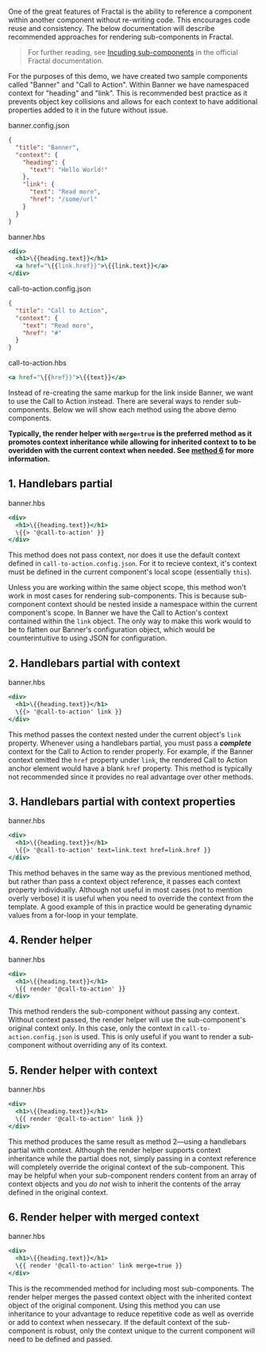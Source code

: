 One of the great features of Fractal is the ability to reference a component within another component without re-writing code. This encourages code reuse and consistency. The below documentation will describe recommended approaches for rendering sub-components in Fractal.

>For further reading, see [Incuding sub-components](https://fractal.build/guide/components/including-sub-components.html) in the official Fractal documentation.

For the purposes of this demo, we have created two sample components called "Banner" and "Call to Action". Within Banner we have namespaced context for "heading" and "link". This is recommended best practice as it prevents object key collisions and allows for each context to have additional properties added to it in the future without issue.

banner.config.json

```json
{
  "title": "Banner",
  "context": {
    "heading": {
      "text": "Hello World!"
    },
    "link": {
      "text": "Read more",
      "href": "/some/url"
    }
  }
}
```

banner.hbs

```hbs
<div>
  <h1>\{{heading.text}}</h1>
  <a href="\{{link.href}}">\{{link.text}}</a>
</div>
```

call-to-action.config.json

```json
{
  "title": "Call to Action",
  "context": {
    "text": "Read more",
    "href": "#"
  }
}
```

call-to-action.hbs

```hbs
<a href="\{{href}}">\{{text}}</a>
```

Instead of re-creating the same markup for the link inside Banner, we want to use the Call to Action instead. There are several ways to render sub-components. Below we will show each method using the above demo components.

**Typically, the render helper with `merge=true` is the preferred method as it promotes context inheritance while allowing for inherited context to to be overidden with the current context when needed. See [method 6](#6-render-helper-with-merged-context) for more information.**

## 1. Handlebars partial

banner.hbs

```hbs
<div>
  <h1>\{{heading.text}}</h1>
  \{{> '@call-to-action' }}
</div>
```

This method does not pass context, nor does it use the default context defined in `call-to-action.config.json`. For it to recieve context, it's context must be defined in the current component's local scope (essentially `this`).

Unless you are working within the same object scope, this method won't work in most cases for rendering sub-components. This is because sub-component context should be nested inside a namespace within the current component's scope. In Banner we have the Call to Action's context contained within the `link` object. The only way to make this work would to be to flatten our Banner's configuration object, which would be counterintuitive to using JSON for configuration.

## 2. Handlebars partial with context

banner.hbs

```hbs
<div>
  <h1>\{{heading.text}}</h1>
  \{{> '@call-to-action' link }}
</div>
```

This method passes the context nested under the current object's `link` property. Whenever using a handlebars partial, you must pass a ***complete*** context for the Call to Action to render properly. For example, if the Banner context omitted the `href` property under `link`, the rendered Call to Action anchor element would have a blank `href` property. This method is typically not recommended since it provides no real advantage over other methods.

## 3. Handlebars partial with context properties

banner.hbs

```hbs
<div>
  <h1>\{{heading.text}}</h1>
  \{{> '@call-to-action' text=link.text href=link.href }}
</div>
```

This method behaves in the same way as the previous mentioned method, but rather than pass a context object reference, it passes each context property individually. Although not useful in most cases (not to mention overly verbose) it is useful when you need to override the context from the template. A good example of this in practice would be generating dynamic values from a for-loop in your template.

## 4. Render helper

banner.hbs

```hbs
<div>
  <h1>\{{heading.text}}</h1>
  \{{ render '@call-to-action' }}
</div>
```

This method renders the sub-component without passing any context. Without context passed, the render helper will use the sub-component's original context only. In this case, only the context in `call-to-action.config.json` is used. This is only useful if you want to render a sub-component without overriding any of its context.

## 5. Render helper with context

banner.hbs

```hbs
<div>
  <h1>\{{heading.text}}</h1>
  \{{ render '@call-to-action' link }}
</div>
```

This method produces the same result as method 2&mdash;using a handlebars partial with context. Although the render helper supports context inheritance while the partial does not, simply passing in a context reference will completely override the original context of the sub-component. This may be helpful when your sub-component renders content from an array of context objects and you *do not* wish to inherit the contents of the array defined in the original context.

## 6. Render helper with merged context

banner.hbs

```hbs
<div>
  <h1>\{{heading.text}}</h1>
  \{{ render '@call-to-action' link merge=true }}
</div>
```

This is the recommended method for including most sub-components. The render helper merges the passed context object with the inherited context object of the original component. Using this method you can use inheritance to your advantage to reduce repetitive code as well as override or add to context when nessecary. If the default context of the sub-component is robust, only the context unique to the current component will need to be defined and passed.